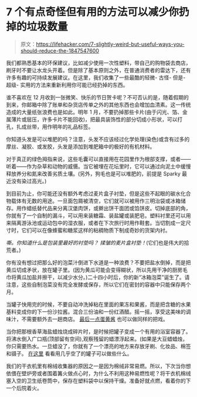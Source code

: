 # 7 个有点奇怪但有用的方法可以减少你扔掉的垃圾数量

> 原文：<https://lifehacker.com/7-slightly-weird-but-useful-ways-you-should-reduce-the-1847547600>

我们都熟悉基本的环保建议，比如减少使用一次性塑料，带自己的购物袋去商店，刷牙时不要让水龙头开着。但是除了基本原则之外，在普通消费者的雷达下，还有许多有趣的可持续发展建议。在这里，我们收集了一些最酷的轻微- 古怪- 但是- 超级- 实用的方法来重新利用你可能已经扔掉的东西。

谁不喜欢在 12 月收到一张微笑、快乐的节日贺卡呢？不可否认的是，随着假期的到来，你邮箱中除了账单和杂货店传单之外的其他东西也会增加血清素。这一传统造成的大量纸张浪费也是如此。明年 1 月，不要扔掉那些卡片(由于闪光、箔、金属薄片或层压，许多卡片不能回收)，把最具装饰性的部分切成小形状，可以打孔，扎成丝带，用作明年的礼品标签。

你知道头发是可以堆肥的吗？注意，头发不应该经过化学处理(染色)或含有过多的摩丝、凝胶、或发胶，头发是添加到堆肥箱中的极好的有机材料。

对于真正的绿色拇指来说，这些毛囊可以直接用在花园里作为根部支撑，或者——听着——作为杂草和动物的威慑。当它被埋在花坛里时，它可以通过向泥土中缓慢释放养分和氮来改善劣质土壤。(另外，狗毛也是可以堆肥的，前提是 Sparky 最近没有染过高光。)

到目前为止，你可能还没有额外考虑过麦片盒子衬垫，但是这些不起眼的碳水化合物载体有无数的用途。一旦面包屑被清空，它们就可以被用作三明治袋或冰箱储存。用作蜡纸替代品来分离汉堡肉饼，或擀出饼干面团或馅饼皮。切掉底部的角，你就有了一个自制的漏斗，可以用来装糖霜、装盐罐或装肥皂。塑料衬里还可以用来隔离游泳池或运动包中的湿衣服，或者在下次旅行时用作鞋套。当切割成一定尺寸时，它们可以在像蜂蜜和糖浆这样的粘稠物质下制成奇妙的货架内衬。

*嘶。你知道什么是包装里最好的衬垫吗？* *揉皱的麦片盒衬垫！*(它们也是伟大的拾荒者。)

你有没有想过把那么好的泡菜汁倒进下水道是一种浪费？不要把盐水倒掉，而是把黄瓜切成矛状，放在罐子里。(因为黄瓜可能会变得糊状，所以先用干净的厨房毛巾将黄瓜加盐并擦干，以减少水分。)二十四小时后，你的新“冰箱泡菜”诞生了。请注意，这些自制泡菜没有完全发酵或保存，所以它们在密封的容器中只能保存两个月。

当罐子快用完的时候，不要自动冲洗掉粘在里面的果冻和果酱，而是把含糖的水果基料变成你的下一份沙拉酱。混合三份油和一份红酒醋。摇一摇，享受这美味的调味汁，不需要额外去一趟商店。 [最后一点蛋黄酱](https://lifehacker.com/make-salad-dressing-with-the-last-bit-of-mayonnaise-in-1694659837) 也可以做同样的把戏。

当你把那根香草海盐蜡烛烧成碎片时，是时候把罐子变成一个有用的浴室容器了。将沸水倒入广口瓶(顶部留有空间),观察残留的蜡漂浮起来。(如果是大豆蜡蜡烛，你只需要热水。一旦蜡没了，你就有了一个漂亮的地方来存放牙刷、化妆品、棉签和镊子。 [在这里](https://lifehacker.com/8-uses-for-almost-empty-bottles-and-jars-1846348775/slides/9) 看看用几乎空了的罐子可以做些什么。

我们的干衣机里有棉绒收集器的原因之一是因为棉绒非常易燃。所以，下次当你想依偎在壁炉旁或者围着篝火做点心时，为什么不利用这种易燃性呢？将干衣机棉绒塞入空的卫生纸卷筒中，保存在塑料袋中以保持干燥。准备好就点燃，看着你的下一个后院着火。